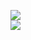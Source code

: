 [![](https://img.shields.io/badge/Made%20With-Github%20Spray-lightgrey.svg?style=for-the-badge&logo=github)](https://github.com/Annihil/github-spray#3539)  
[![](https://i.imgur.com/2DrTn0Z.gif)](https://github.com/Annihil/github-spray)